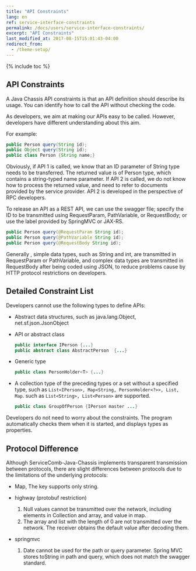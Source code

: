 ```yaml
---
title: "API Constraints"
lang: en
ref: service-interface-constraints
permalink: /docs/users/service-interface-constraints/
excerpt: "API Constraints"
last_modified_at: 2017-08-15T15:01:43-04:00
redirect_from:
  - /theme-setup/
---
```


{% include toc %}
## API Constraints
A Java Chassis API constraints is that an API definition should describe its usage. You can identify how to call the API without checking the code.

As developers, we aim at making our APIs easy to be called. However, developers have different understanding about this aim.

For example:

```java
public Person query(String id);
public Object query(String id);
public class Person {String name;}
```

Obviously, if API 1 is called, we know that an ID parameter of String type needs to be transferred. The returned value is of Person type, which contains a string-typed name parameter. If API 2 is called, we do not know how to process the returned value, and need to refer to documents provided by the service provider. API 2 is developed in the perspective of RPC developers.

To release an API as a REST API, we can use the swagger file; specify the ID to be transmitted using RequestParam, PathVariable, or RequestBody; or use the label provided by SpringMVC or JAX-RS.

```java
public Person query(@RequestParam String id); 
public Person query(@PathVariable String id); 
public Person query(@RequestBody String id); 
```



Generally , simple data types, such as String and int, are transmitted in RequestParam or PathVariable, and complex data types are transmitted in RequestBody after being coded using JSON, to reduce problems cause by HTTP protocol restrictions on developers.

## Detailed Constraint List 
Developers cannot use the following types to define APIs:

* Abstract data structures, such as  java.lang.Object, net.sf.json.JsonObject
* API or abstract class
   ```java
   public interface IPerson {...}
   public abstract class AbstractPerson  {...}
   ```
* Generic type
   ```java
   public class PersonHolder<T> {...}
   ```
* A collection type of the preceding types or a set without a specified type, such as `List<IPerson>, Map<String, PersonHolder<?>>, List, Map`. such as `List<String>, List<Person>` are supported.

   ```java
   public class GroupOfPerson {IPerson master ...}
   ```


Developers do not need to worry about the constraints. The program automatically checks them when it is started, and displays types as properties.

## Protocol Difference 
Although ServiceComb-Java-Chassis implements transparent transmission between protocols, there are slight differences between protocols due to the limitations of the underlying protocols:

* Map, The key supports only string.

* highway (protobuf restriction)
  1. Null values cannot be transmitted over the network, including elements in Collection and array, and value in map.
  2. The array and list with the length of 0 are not transmitted over the network. The receiver obtains the default value after decoding them.

* springmvc
  1. Date cannot be used for the path or query parameter. Spring MVC stores toString in path and query, which does not match the swagger standard.
